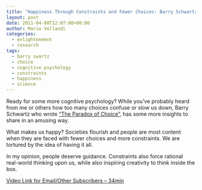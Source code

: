 ```yaml
---
title: "Happiness Through Constraints and Fewer Choices: Barry Schwartz"
layout: post
date: 2011-04-08T12:07:08+00:00
author: Mario Vellandi
categories:
  - enlightenment
  - research
tags:
  - barry swartz
  - choice
  - cognitive psychology
  - constraints
  - happiness
  - science
---
```

Ready for some more cognitive psychology? While you&#8217;ve probably heard from me or others how too many choices confuse or slow us down, Barry Schwartz who wrote [&#8220;The Paradox of Choice&#8221;](http://www.amazon.com/gp/product/0060005696/ref=as_li_ss_tl?ie=UTF8&tag=melodinmarke-20&linkCode=as2&camp=1789&creative=390957&creativeASIN=0060005696), has some more insights to share in an amusing way.

What makes us happy? Societies flourish and people are most content when they are faced with fewer choices and more constraints. We are tortured by the idea of having it all.

In my opinion, people deserve guidance. Constraints also force rational real-world thinking upon us, while also inspiring creativity to think inside the box.

[Video Link for Email/Other Subscribers &#8211; 34min](http://vimeo.com/19766477)

